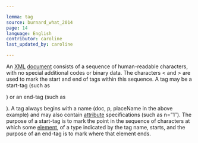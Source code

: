 ```yaml
---

lemma: tag
source: burnard_what_2014
page: 14
language: English
contributor: caroline
last_updated_by: caroline

---
```


An [XML](XML.html) [document](document.html) consists of a sequence of human-readable characters, with no special additional codes or binary data. The characters < and > are used to mark the start and end of tags within this sequence. A tag may be a start-tag (such as <p>) or an end-tag (such as </p>). A tag always begins with a name (doc, p, placeName in the above example) and may also contain [attribute](attribute.html) specifications (such as n=”1″). The purpose of a start-tag is to mark the point in the sequence of characters at which some [element](element.html), of a type indicated by the tag name, starts, and the purpose of an end-tag is to mark where that element ends.
